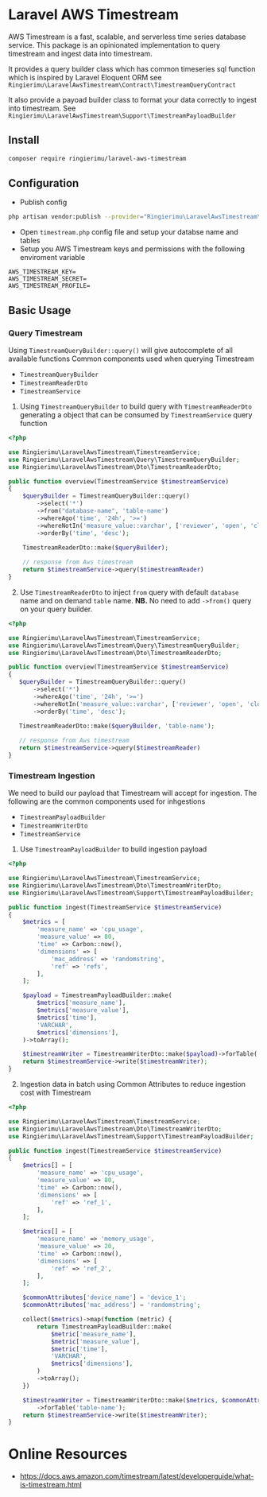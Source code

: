 # Laravel AWS Timestream

AWS Timestream is a fast, scalable, and serverless time series database service.
This package is an opinionated implementation to query timestream and ingest data into timestream.

It provides a query builder class which has common timeseries sql function which is inspired by Laravel Eloquent ORM see ` Ringierimu\LaravelAwsTimestream\Contract\TimestreamQueryContract`

It also provide a payoad builder class to format your data correctly to ingest into timestream. See `Ringierimu\LaravelAwsTimestream\Support\TimestreamPayloadBuilder`

## Install
```bash
composer require ringierimu/laravel-aws-timestream
```

## Configuration
- Publish config
```bash
php artisan vendor:publish --provider="Ringierimu\LaravelAwsTimestream\TimestreamServiceProvider" --tag="timestream-config"
```
- Open `timestream.php` config file and setup your databse name and tables
- Setup you AWS Timestream keys and permissions with the following enviroment variable
```
AWS_TIMESTREAM_KEY=
AWS_TIMESTREAM_SECRET=
AWS_TIMESTREAM_PROFILE=
```

## Basic Usage
### Query Timestream
Using `TimestreamQueryBuilder::query()` will give autocomplete of all available functions
Common components used when querying Timestream 
- `TimestreamQueryBuilder` 
- `TimestreamReaderDto`
- `TimestreamService`

1. Using `TimestreamQueryBuilder` to build query with `TimestreamReaderDto` generating a object that can be consumed by `TimestreamService` query function

```php
<?php

use Ringierimu\LaravelAwsTimestream\TimestreamService;
use Ringierimu\LaravelAwsTimestream\Query\TimestreamQueryBuilder;
use Ringierimu\LaravelAwsTimestream\Dto\TimestreamReaderDto;

public function overview(TimestreamService $timestreamService)
{
    $queryBuilder = TimestreamQueryBuilder::query()
        ->select('*')
        ->from("database-name", 'table-name')
        ->whereAgo('time', '24h', '>=')
        ->whereNotIn('measure_value::varchar', ['reviewer', 'open', 'closed'])
        ->orderBy('time', 'desc');
    
    TimestreamReaderDto::make($queryBuilder);

    // response from Aws timestream
    return $timestreamService->query($timestreamReader)
}
```

2. Use `TimestreamReaderDto` to inject `from` query with default `database` name and on demand `table` name. **NB.** No need to add `->from()` query on your query builder.
 ```php
<?php

use Ringierimu\LaravelAwsTimestream\TimestreamService;
use Ringierimu\LaravelAwsTimestream\Query\TimestreamQueryBuilder;
use Ringierimu\LaravelAwsTimestream\Dto\TimestreamReaderDto;

public function overview(TimestreamService $timestreamService)
{
    $queryBuilder = TimestreamQueryBuilder::query()
        ->select('*')
        ->whereAgo('time', '24h', '>=')
        ->whereNotIn('measure_value::varchar', ['reviewer', 'open', 'closed'])
        ->orderBy('time', 'desc');
    
    TimestreamReaderDto::make($queryBuilder, 'table-name');

    // response from Aws timestream
    return $timestreamService->query($timestreamReader)
}
```
### Timestream Ingestion
We need to build our payload that Timestream will accept for ingestion. The following are the common components used for inhgestions
- `TimestreamPayloadBuilder`
- `TimestreamWriterDto`
- `TimestreamService`

1. Use `TimestreamPayloadBuilder` to build ingestion payload
```php
<?php

use Ringierimu\LaravelAwsTimestream\TimestreamService;
use Ringierimu\LaravelAwsTimestream\Dto\TimestreamWriterDto;
use Ringierimu\LaravelAwsTimestream\Support\TimestreamPayloadBuilder;

public function ingest(TimestreamService $timestreamService)
{
    $metrics = [
        'measure_name' => 'cpu_usage',
        'measure_value' => 80,
        'time' => Carbon::now(),
        'dimensions' => [
            'mac_address' => 'randomstring',
            'ref' => 'refs',
        ],
    ];

    $payload = TimestreamPayloadBuilder::make(
        $metrics['measure_name'],
        $metrics['measure_value'],
        $metrics['time'],
        'VARCHAR',
        $metrics['dimensions'],
    )->toArray();

    $timestreamWriter = TimestreamWriterDto::make($payload)->forTable('table-name');
    return $timestreamService->write($timestreamWriter);
}
```

2. Ingestion data in batch using Common Attributes to reduce ingestion cost with Timestream

```php
<?php

use Ringierimu\LaravelAwsTimestream\TimestreamService;
use Ringierimu\LaravelAwsTimestream\Dto\TimestreamWriterDto;
use Ringierimu\LaravelAwsTimestream\Support\TimestreamPayloadBuilder;

public function ingest(TimestreamService $timestreamService)
{
    $metrics[] = [
        'measure_name' => 'cpu_usage',
        'measure_value' => 80,
        'time' => Carbon::now(),
        'dimensions' => [
            'ref' => 'ref_1',
        ],
    ];

    $metrics[] = [
        'measure_name' => 'memory_usage',
        'measure_value' => 20,
        'time' => Carbon::now(),
        'dimensions' => [
            'ref' => 'ref_2',
        ],
    ];

    $commonAttributes['device_name'] = 'device_1';
    $commonAttributes['mac_address'] = 'randomstring';

    collect($metrics)->map(function (metric) {
        return TimestreamPayloadBuilder::make(
            $metric['measure_name'],
            $metric['measure_value'],
            $metric['time'],
            'VARCHAR',
            $metrics['dimensions'],
        )
        ->toArray();
    })

    $timestreamWriter = TimestreamWriterDto::make($metrics, $commonAttributes)
        ->forTable('table-name');
    return $timestreamService->write($timestreamWriter);
}
```

# Online Resources
- https://docs.aws.amazon.com/timestream/latest/developerguide/what-is-timestream.html

